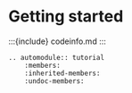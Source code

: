 # Getting started

:::{include} codeinfo.md
:::

```{eval-rst}
.. automodule:: tutorial
    :members:
    :inherited-members:
    :undoc-members:
```
